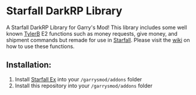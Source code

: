 # Starfall DarkRP Library
A Starfall DarkRP Library for Garry's Mod! This library includes some well known [TylerB](https://github.com/TylerB260) E2 functions such as money requests, give money, and shipment commands but remade for use in [Starfall](https://github.com/thegrb93/StarfallEx). Please visit the [wiki](https://github.com/loganlearner/starfall-darkrp-library/wiki/Starfall-DarkRP-Library) on how to use these functions.

## Installation:
1. Install [Starfall Ex](https://github.com/thegrb93/StarfallEx) into your `/garrysmod/addons` folder
2. Install this repository into your `/garrysmod/addons` folder
